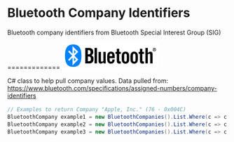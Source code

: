# Bluetooth Company Identifiers
Bluetooth company identifiers from Bluetooth Special Interest Group (SIG)

=============
![bluetoothLogo](bluetoothLogo.png)

C# class to help pull company values. Data pulled from: https://www.bluetooth.com/specifications/assigned-numbers/company-identifiers

```csharp
// Examples to return Company "Apple, Inc." (76 - 0x004C)
BluetoothCompany example1 = new BluetoothCompanies().List.Where(c => c.CompanyId == 76).FirstOrDefault();
BluetoothCompany example2 = new BluetoothCompanies().List.Where(c => c.CompanyId == 0x004C).FirstOrDefault();
BluetoothCompany example3 = new BluetoothCompanies().List.Where(c => c.Company == "Apple, Inc.").FirstOrDefault();
```
